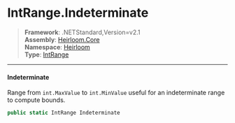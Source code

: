 # IntRange.Indeterminate

> **Framework**: .NETStandard,Version=v2.1  
> **Assembly**: [Heirloom.Core][0]  
> **Namespace**: [Heirloom][0]  
> **Type**: [IntRange][1]  

--------------------------------------------------------------------------------

#### Indeterminate

Range from `int.MaxValue` to `int.MinValue` useful for an indeterminate range to compute bounds.

```cs
public static IntRange Indeterminate
```

[0]: ../Heirloom.Core.md
[1]: Heirloom.IntRange.md
